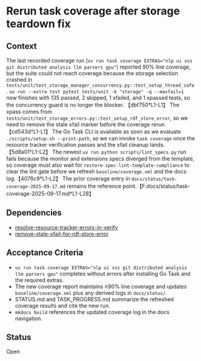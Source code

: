 # Rerun task coverage after storage teardown fix

## Context
The last recorded coverage run (`uv run task coverage EXTRAS="nlp ui vss git
distributed analysis llm parsers gpu"`) reported 90% line coverage, but the
suite could not reach coverage because the storage selection crashed in
`tests/unit/test_storage_manager_concurrency.py::test_setup_thread_safe`.
`uv run --extra test pytest tests/unit -k "storage" -q --maxfail=1` now finishes
with 135 passed, 2 skipped, 1 xfailed, and 1 xpassed tests, so the concurrency
guard is no longer the blocker. 【dbf750†L1-L1】 The xpass comes from
`tests/unit/test_storage_errors.py::test_setup_rdf_store_error`, so we need to
remove the stale xfail marker before the coverage rerun. 【cd543d†L1-L1】 The Go
Task CLI is available as soon as we evaluate `./scripts/setup.sh --print-path`,
so we can invoke `task coverage` once the resource tracker verification passes
and the xfail cleanup lands. 【5d8a01†L1-L2】 The newest `uv run python
scripts/lint_specs.py` run fails because the monitor and extensions specs
diverged from the template, so coverage must also wait for
`restore-spec-lint-template-compliance` to clear the lint gate before we refresh
`baseline/coverage.xml` and the docs log.【4076c9†L1-L2】 The prior
coverage entry in `docs/status/task-coverage-2025-09-17.md` remains the
reference point.【F:docs/status/task-coverage-2025-09-17.md†L1-L28】

## Dependencies
- [resolve-resource-tracker-errors-in-verify](resolve-resource-tracker-errors-in-verify.md)
- [remove-stale-xfail-for-rdf-store-error](remove-stale-xfail-for-rdf-store-error.md)

## Acceptance Criteria
- `uv run task coverage EXTRAS="nlp ui vss git distributed analysis llm parsers gpu"`
  completes without errors after installing Go Task and the required extras.
- The new coverage report maintains ≥90% line coverage and updates
  `baseline/coverage.xml` plus any derived logs in `docs/status/`.
- STATUS.md and TASK_PROGRESS.md summarize the refreshed coverage results and
  cite the new run.
- `mkdocs build` references the updated coverage log in the docs navigation.

## Status
Open
